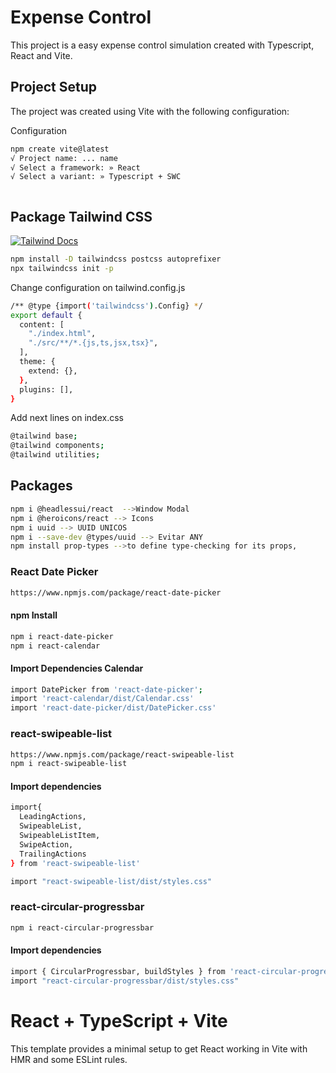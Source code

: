 # Expense Control

This project is a easy expense control simulation created with Typescript, React and Vite.


## Project Setup

The project was created using Vite with the following configuration:

Configuration
```bash
npm create vite@latest
√ Project name: ... name
√ Select a framework: » React
√ Select a variant: » Typescript + SWC
```

<p><img src = "" /></p>

## Package Tailwind CSS

[![Tailwind Docs](https://img.shields.io/badge/Docs-TailwindCSS-38B2AC?style=for-the-badge&logo=tailwindcss)](https://tailwindcss.com/docs/installation)


```bash
npm install -D tailwindcss postcss autoprefixer
npx tailwindcss init -p
```

Change configuration on tailwind.config.js
```bash
/** @type {import('tailwindcss').Config} */
export default {
  content: [
    "./index.html",
    "./src/**/*.{js,ts,jsx,tsx}",
  ],
  theme: {
    extend: {},
  },
  plugins: [],
}
```

Add next lines on index.css
```bash
@tailwind base;
@tailwind components;
@tailwind utilities;
```

## Packages

```bash
npm i @headlessui/react  -->Window Modal
npm i @heroicons/react --> Icons
npm i uuid --> UUID UNICOS
npm i --save-dev @types/uuid --> Evitar ANY
npm install prop-types -->to define type-checking for its props,
```
### React Date Picker
```bash
https://www.npmjs.com/package/react-date-picker
```

#### npm Install
```bash
npm i react-date-picker
npm i react-calendar
```

#### Import Dependencies Calendar
```bash
import DatePicker from 'react-date-picker';
import 'react-calendar/dist/Calendar.css'
import 'react-date-picker/dist/DatePicker.css'
```

### react-swipeable-list
```bash
https://www.npmjs.com/package/react-swipeable-list
npm i react-swipeable-list
```

#### Import dependencies
```bash
import{
  LeadingActions,
  SwipeableList,
  SwipeableListItem,
  SwipeAction,
  TrailingActions
} from 'react-swipeable-list'

import "react-swipeable-list/dist/styles.css"
```

### react-circular-progressbar
```bash
npm i react-circular-progressbar
```

#### Import dependencies
```bash
import { CircularProgressbar, buildStyles } from 'react-circular-progressbar'
import "react-circular-progressbar/dist/styles.css"
```


# React + TypeScript + Vite

This template provides a minimal setup to get React working in Vite with HMR and some ESLint rules.


